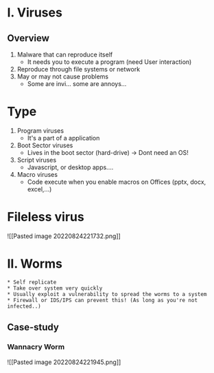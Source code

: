 # I. Viruses
## Overview
1. Malware that can reproduce itself
	* It needs you to execute a program (need User interaction)
2. Reproduce through file systems or network
3. May or may not cause problems
	- Some are invi... some are annoys...

# Type
1. Program viruses
	- It's a part of a application
2. Boot Sector viruses
	- Lives in the boot sector (hard-drive) -> Dont need an OS!
3. Script viruses
	* Javascript, or desktop apps....
4. Macro viruses
	* Code execute when you enable macros on Offices (pptx, docx, excel,...)

# Fileless virus
![[Pasted image 20220824221732.png]]


# II. Worms
	* Self replicate
	* Take over system very quickly
	* Usually exploit a vulnerability to spread the worms to a system
	* Firewall or IDS/IPS can prevent this! (As long as you're not infected..)

## Case-study
### Wannacry Worm
![[Pasted image 20220824221945.png]]